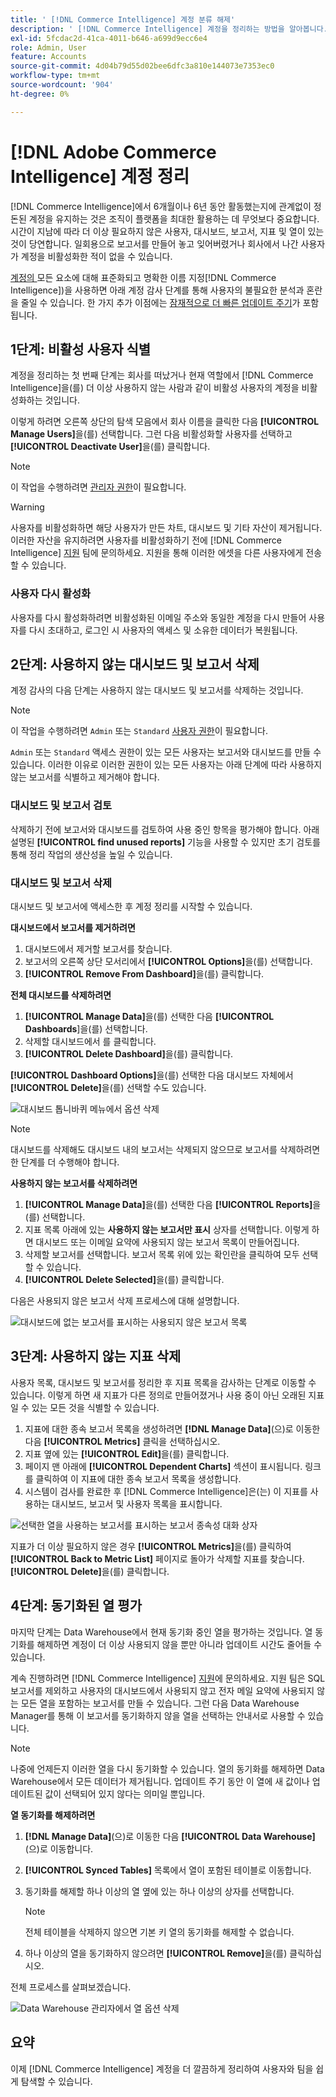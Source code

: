 ```yaml
---
title: ' [!DNL Commerce Intelligence] 계정 분류 해제'
description: ' [!DNL Commerce Intelligence] 계정을 정리하는 방법을 알아봅니다.'
exl-id: 5fcdac2d-41ca-4011-b646-a699d9ecc6e4
role: Admin, User
feature: Accounts
source-git-commit: 4d04b79d55d02bee6dfc3a810e144073e7353ec0
workflow-type: tm+mt
source-wordcount: '904'
ht-degree: 0%

---
```


# [!DNL Adobe Commerce Intelligence] 계정 정리

[!DNL Commerce Intelligence]에서 6개월이나 6년 동안 활동했는지에 관계없이 정돈된 계정을 유지하는 것은 조직이 플랫폼을 최대한 활용하는 데 무엇보다 중요합니다. 시간이 지남에 따라 더 이상 필요하지 않은 사용자, 대시보드, 보고서, 지표 및 열이 있는 것이 당연합니다. 일회용으로 보고서를 만들어 놓고 잊어버렸거나 회사에서 나간 사용자가 계정을 비활성화한 적이 없을 수 있습니다.

[ 계정의 ](../best-practices/naming-elements.md)모든 요소에 대해 표준화되고 명확한 이름 지정[!DNL Commerce Intelligence])을 사용하면 아래 계정 감사 단계를 통해 사용자의 불필요한 분석과 혼란을 줄일 수 있습니다. 한 가지 추가 이점에는 [잠재적으로 더 빠른 업데이트 주기](../best-practices/reduce-update-cycle-time.md)가 포함됩니다.

## 1단계: 비활성 사용자 식별

계정을 정리하는 첫 번째 단계는 회사를 떠났거나 현재 역할에서 [!DNL Commerce Intelligence]을(를) 더 이상 사용하지 않는 사람과 같이 비활성 사용자의 계정을 비활성화하는 것입니다.

이렇게 하려면 오른쪽 상단의 탐색 모음에서 회사 이름을 클릭한 다음 **[!UICONTROL Manage Users]**&#x200B;을(를) 선택합니다. 그런 다음 비활성화할 사용자를 선택하고 **[!UICONTROL Deactivate User]**&#x200B;을(를) 클릭합니다.

>[!NOTE]
>
>이 작업을 수행하려면 [관리자 권한](../administrator/user-management/user-management.md)이 필요합니다.

>[!WARNING]
>
>사용자를 비활성화하면 해당 사용자가 만든 차트, 대시보드 및 기타 자산이 제거됩니다. 이러한 자산을 유지하려면 사용자를 비활성화하기 전에 [!DNL Commerce Intelligence] [지원](../guide-overview.md#Submitting-a-Support-Ticket) 팀에 문의하세요. 지원을 통해 이러한 에셋을 다른 사용자에게 전송할 수 있습니다.

### 사용자 다시 활성화

사용자를 다시 활성화하려면 비활성화된 이메일 주소와 동일한 계정을 다시 만들어 사용자를 다시 초대하고, 로그인 시 사용자의 액세스 및 소유한 데이터가 복원됩니다.

## 2단계: 사용하지 않는 대시보드 및 보고서 삭제

계정 감사의 다음 단계는 사용하지 않는 대시보드 및 보고서를 삭제하는 것입니다.

>[!NOTE]
>
>이 작업을 수행하려면 `Admin` 또는 `Standard` [사용자 권한](../administrator/user-management/user-management.md)이 필요합니다.

`Admin` 또는 `Standard` 액세스 권한이 있는 모든 사용자는 보고서와 대시보드를 만들 수 있습니다. 이러한 이유로 이러한 권한이 있는 모든 사용자는 아래 단계에 따라 사용하지 않는 보고서를 식별하고 제거해야 합니다.

### 대시보드 및 보고서 검토

삭제하기 전에 보고서와 대시보드를 검토하여 사용 중인 항목을 평가해야 합니다. 아래 설명된 **[!UICONTROL find unused reports]** 기능을 사용할 수 있지만 초기 검토를 통해 정리 작업의 생산성을 높일 수 있습니다.

### 대시보드 및 보고서 삭제

대시보드 및 보고서에 액세스한 후 계정 정리를 시작할 수 있습니다.

**대시보드에서 보고서를 제거하려면**

1. 대시보드에서 제거할 보고서를 찾습니다.
1. 보고서의 오른쪽 상단 모서리에서 **[!UICONTROL Options]**&#x200B;을(를) 선택합니다.
1. **[!UICONTROL Remove From Dashboard]**&#x200B;을(를) 클릭합니다.

**전체 대시보드를 삭제하려면**

1. **[!UICONTROL Manage Data]**&#x200B;을(를) 선택한 다음 **[!UICONTROL Dashboards**]을(를) 선택합니다.
1. 삭제할 대시보드에서 를 클릭합니다.
1. **[!UICONTROL Delete Dashboard]**&#x200B;을(를) 클릭합니다.

**[!UICONTROL Dashboard Options]**&#x200B;을(를) 선택한 다음 대시보드 자체에서 **[!UICONTROL Delete]**&#x200B;을(를) 선택할 수도 있습니다.

![대시보드 톱니바퀴 메뉴에서 옵션 삭제](../../mbi/assets/Delete_from_dashboard.png)

>[!NOTE]
>
>대시보드를 삭제해도 대시보드 내의 보고서는 삭제되지 않으므로 보고서를 삭제하려면 한 단계를 더 수행해야 합니다.

**사용하지 않는 보고서를 삭제하려면**

1. **[!UICONTROL Manage Data]**&#x200B;을(를) 선택한 다음 **[!UICONTROL Reports]**&#x200B;을(를) 선택합니다.
1. 지표 목록 아래에 있는 **사용하지 않는 보고서만 표시** 상자를 선택합니다. 이렇게 하면 대시보드 또는 이메일 요약에 사용되지 않는 보고서 목록이 만들어집니다.
1. 삭제할 보고서를 선택합니다. 보고서 목록 위에 있는 확인란을 클릭하여 모두 선택할 수 있습니다.
1. **[!UICONTROL Delete Selected]**&#x200B;을(를) 클릭합니다.

다음은 사용되지 않은 보고서 삭제 프로세스에 대해 설명합니다.

![대시보드에 없는 보고서를 표시하는 사용되지 않은 보고서 목록](../../mbi/assets/unused_reports.png)

## 3단계: 사용하지 않는 지표 삭제

사용자 목록, 대시보드 및 보고서를 정리한 후 지표 목록을 감사하는 단계로 이동할 수 있습니다. 이렇게 하면 새 지표가 다른 정의로 만들어졌거나 사용 중이 아닌 오래된 지표일 수 있는 모든 것을 식별할 수 있습니다.

1. 지표에 대한 종속 보고서 목록을 생성하려면 **[!DNL Manage Data]**(으)로 이동한 다음 **[!UICONTROL Metrics]** 클릭을 선택하십시오.
1. 지표 옆에 있는 **[!UICONTROL Edit]**&#x200B;을(를) 클릭합니다.
1. 페이지 맨 아래에 **[!UICONTROL Dependent Charts]** 섹션이 표시됩니다. 링크를 클릭하여 이 지표에 대한 종속 보고서 목록을 생성합니다.
1. 시스템이 검사를 완료한 후 [!DNL Commerce Intelligence]은(는) 이 지표를 사용하는 대시보드, 보고서 및 사용자 목록을 표시합니다.

![선택한 열을 사용하는 보고서를 표시하는 보고서 종속성 대화 상자](../../mbi/assets/report_dependecies.png)

지표가 더 이상 필요하지 않은 경우 **[!UICONTROL Metrics]**&#x200B;을(를) 클릭하여 **[!UICONTROL Back to Metric List]** 페이지로 돌아가 삭제할 지표를 찾습니다. **[!UICONTROL Delete]**&#x200B;을(를) 클릭합니다.

## 4단계: 동기화된 열 평가

마지막 단계는 Data Warehouse에서 현재 동기화 중인 열을 평가하는 것입니다. 열 동기화를 해제하면 계정이 더 이상 사용되지 않을 뿐만 아니라 업데이트 시간도 줄어들 수 있습니다.

계속 진행하려면 [!DNL Commerce Intelligence] [지원](../guide-overview.md#Submitting-a-Support-Ticket)에 문의하세요. 지원 팀은 SQL 보고서를 제외하고 사용자의 대시보드에서 사용되지 않고 전자 메일 요약에 사용되지 않는 모든 열을 포함하는 보고서를 만들 수 있습니다. 그런 다음 Data Warehouse Manager를 통해 이 보고서를 동기화하지 않을 열을 선택하는 안내서로 사용할 수 있습니다.

>[!NOTE]
>
>나중에 언제든지 이러한 열을 다시 동기화할 수 있습니다. 열의 동기화를 해제하면 Data Warehouse에서 모든 데이터가 제거됩니다. 업데이트 주기 동안 이 열에 새 값이나 업데이트된 값이 선택되어 있지 않다는 의미일 뿐입니다.

**열 동기화를 해제하려면**

1. **[!DNL Manage Data]**(으)로 이동한 다음 **[!UICONTROL Data Warehouse]**(으)로 이동합니다.
1. **[!UICONTROL Synced Tables]** 목록에서 열이 포함된 테이블로 이동합니다.
1. 동기화를 해제할 하나 이상의 열 옆에 있는 하나 이상의 상자를 선택합니다.

   >[!NOTE]
   >
   >전체 테이블을 삭제하지 않으면 기본 키 열의 동기화를 해제할 수 없습니다.

1. 하나 이상의 열을 동기화하지 않으려면 **[!UICONTROL Remove]**&#x200B;을(를) 클릭하십시오.

전체 프로세스를 살펴보겠습니다.

![Data Warehouse 관리자에서 열 옵션 삭제](../../mbi/assets/drop_column.png)

## 요약

이제 [!DNL Commerce Intelligence] 계정을 더 깔끔하게 정리하여 사용자와 팀을 쉽게 탐색할 수 있습니다.
